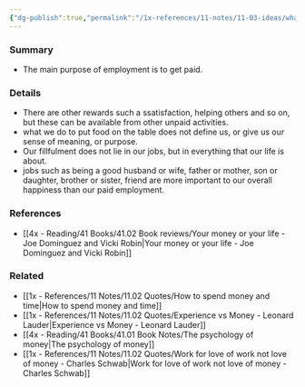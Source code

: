 ```yaml
---
{"dg-publish":true,"permalink":"/1x-references/11-notes/11-03-ideas/what-is-the-purpose-of-employment/","title":"What is the purpose of employment"}
---
```



### Summary
- The main purpose of employment is to get paid.

### Details
- There are other rewards such a ssatisfaction, helping others and so on, but these can be available from other unpaid activities.
- what we do to put food on the table does not define us, or give us our sense of meaning, or purpose.
- Our fillfulment does not lie in our jobs, but in everything that our life is about.
- jobs such as being a good husband or wife, father or mother, son or daughter, brother or sister, friend are more important to our overall happiness than our paid employment.

### References
- [[4x - Reading/41 Books/41.02 Book reviews/Your money or your life - Joe Dominguez and Vicki Robin\|Your money or your life - Joe Dominguez and Vicki Robin]]

### Related
- [[1x - References/11 Notes/11.02 Quotes/How to spend money and time\|How to spend money and time]]
- [[1x - References/11 Notes/11.02 Quotes/Experience vs Money - Leonard Lauder\|Experience vs Money - Leonard Lauder]]
- [[4x - Reading/41 Books/41.01 Book Notes/The psychology of money\|The psychology of money]]
- [[1x - References/11 Notes/11.02 Quotes/Work for love of work not love of money - Charles Schwab\|Work for love of work not love of money - Charles Schwab]]